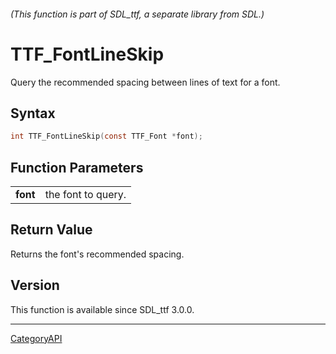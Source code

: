 ###### (This function is part of SDL_ttf, a separate library from SDL.)
# TTF_FontLineSkip

Query the recommended spacing between lines of text for a font.

## Syntax

```c
int TTF_FontLineSkip(const TTF_Font *font);

```

## Function Parameters

|              |                    |
| ------------ | ------------------ |
| **font**     | the font to query. |

## Return Value

Returns the font's recommended spacing.

## Version

This function is available since SDL_ttf 3.0.0.

----
[CategoryAPI](CategoryAPI)

